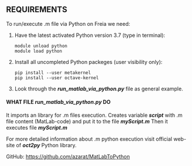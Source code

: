 ## REQUIREMENTS

To run/execute .m file via Python on Freia we need:

1. Have the latest activated Python version 3.7 (type in terminal):

    ```
    module unload python
    module load python
    ```

2. Install all uncompleted Python packeges (user visibility only):

    ```
    pip install --user metakernel
    pip install --user octave-kernel
    ```

3. Look through the *__run_matlab_via_python.py__* file as general example.

#### WHAT FILE *__run_matlab_via_python.py__* DO
It imports an library for .m files execution.
Creates variable *__script__* with .m file content (MatLab-code) and put it to the file *__myScript.m__*
Then it executes file *__myScript.m__*

For more detailed information about .m python execution visit official web-site of *__oct2py__* Python library.

GitHub: https://github.com/azarat/MatLabToPython
